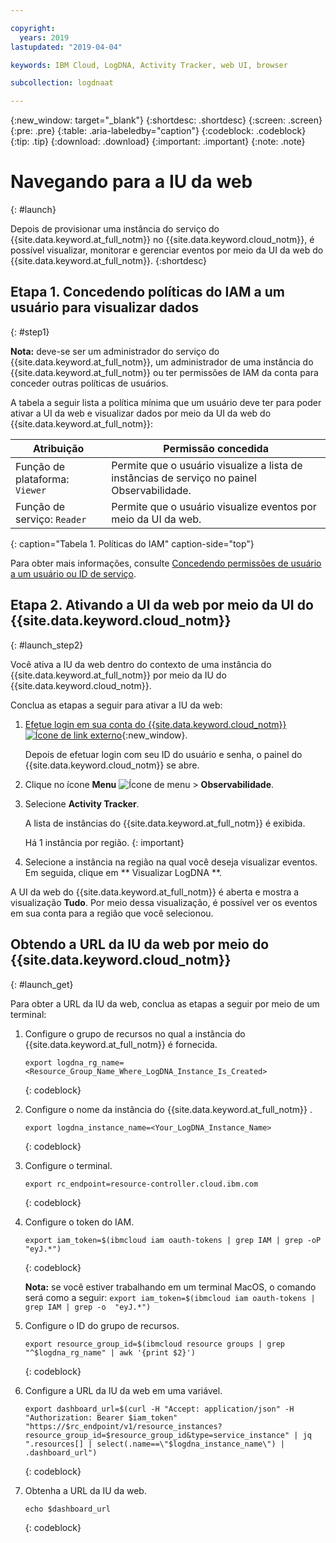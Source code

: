 ```yaml
---

copyright:
  years: 2019
lastupdated: "2019-04-04"

keywords: IBM Cloud, LogDNA, Activity Tracker, web UI, browser

subcollection: logdnaat

---
```


{:new_window: target="_blank"}
{:shortdesc: .shortdesc}
{:screen: .screen}
{:pre: .pre}
{:table: .aria-labeledby="caption"}
{:codeblock: .codeblock}
{:tip: .tip}
{:download: .download}
{:important: .important}
{:note: .note}

# Navegando para a IU da web
{: #launch}

Depois de provisionar uma instância do serviço do {{site.data.keyword.at_full_notm}} no {{site.data.keyword.cloud_notm}}, é possível visualizar, monitorar e gerenciar eventos por meio da UI da web do {{site.data.keyword.at_full_notm}}.
{:shortdesc}


## Etapa 1. Concedendo políticas do IAM a um usuário para visualizar dados 
{: #step1}

**Nota:** deve-se ser um administrador do serviço do {{site.data.keyword.at_full_notm}}, um administrador de uma instância do {{site.data.keyword.at_full_notm}} ou ter permissões de IAM da conta para conceder outras políticas de usuários.

A tabela a seguir lista a política mínima que um usuário deve ter para poder ativar a UI da web e visualizar dados por meio da UI da web do {{site.data.keyword.at_full_notm}}:

| Atribuição                      | Permissão concedida       |
|---------------------------|---------------------|
| Função de plataforma: `Viewer`   | Permite que o usuário visualize a lista de instâncias de serviço no painel Observabilidade. |
| Função de serviço: `Reader`    | Permite que o usuário visualize eventos por meio da UI da web. | 
{: caption="Tabela 1. Políticas do IAM" caption-side="top"} 

Para obter mais informações, consulte [Concedendo permissões de usuário a um usuário ou ID de serviço](/docs/services/Activity-Tracker-with-LogDNA?topic=logdnaat-iam_view_events#iam_view_events).


## Etapa 2. Ativando a UI da web por meio da UI do {{site.data.keyword.cloud_notm}}
{: #launch_step2}

Você ativa a IU da web dentro do contexto de uma instância do {{site.data.keyword.at_full_notm}} por meio da IU do {{site.data.keyword.cloud_notm}}. 

Conclua as etapas a seguir para ativar a IU da web:

1. [Efetue login em sua conta do {{site.data.keyword.cloud_notm}} ![Ícone de link externo](../../icons/launch-glyph.svg "Ícone de link externo")](https://cloud.ibm.com/login){:new_window}.

	Depois de efetuar login com seu ID do usuário e senha, o painel do {{site.data.keyword.cloud_notm}} se abre.

2. Clique no ícone **Menu** ![Ícone de menu](../icons/icon_hamburger.svg) > **Observabilidade**. 

3. Selecione **Activity Tracker**. 

    A lista de instâncias do {{site.data.keyword.at_full_notm}} é exibida.

    Há 1 instância por região.
    {: important}

4. Selecione a instância na região na qual você deseja visualizar eventos. Em seguida, clique em  ** Visualizar LogDNA **.

A UI da web do {{site.data.keyword.at_full_notm}} é aberta e mostra a visualização **Tudo**. Por meio dessa visualização, é possível ver os eventos em sua conta para a região que você selecionou.



## Obtendo a URL da IU da web por meio do {{site.data.keyword.cloud_notm}}
{: #launch_get}

Para obter a URL da IU da web, conclua as etapas a seguir por meio de um terminal:

1. Configure o grupo de recursos no qual a instância do {{site.data.keyword.at_full_notm}} é fornecida.

    ```
    export logdna_rg_name=<Resource_Group_Name_Where_LogDNA_Instance_Is_Created>
    ```
    {: codeblock}

2. Configure o nome da instância do  {{site.data.keyword.at_full_notm}} .

    ```
    export logdna_instance_name=<Your_LogDNA_Instance_Name>
    ```
    {: codeblock}

3. Configure o terminal.

    ```
    export rc_endpoint=resource-controller.cloud.ibm.com
    ```
    {: codeblock}

4. Configure o token do IAM.

    ```
    export iam_token=$(ibmcloud iam oauth-tokens | grep IAM | grep -oP  "eyJ.*")
    ```
    {: codeblock}

    **Nota:** se você estiver trabalhando em um terminal MacOS, o comando será como a seguir: `export iam_token=$(ibmcloud iam oauth-tokens | grep IAM | grep -o  "eyJ.*")`

5. Configure o ID do grupo de recursos.

    ```
    export resource_group_id=$(ibmcloud resource groups | grep "^$logdna_rg_name" | awk '{print $2}')
    ```
    {: codeblock}

6. Configure a URL da IU da web em uma variável.

    ```
    export dashboard_url=$(curl -H "Accept: application/json" -H "Authorization: Bearer $iam_token" "https://$rc_endpoint/v1/resource_instances?resource_group_id=$resource_group_id&type=service_instance" | jq ".resources[] | select(.name==\"$logdna_instance_name\") | .dashboard_url")
    ```
    {: codeblock}

7. Obtenha a URL da IU da web.

    ```
    echo $dashboard_url
    ```
    {: codeblock}

    

